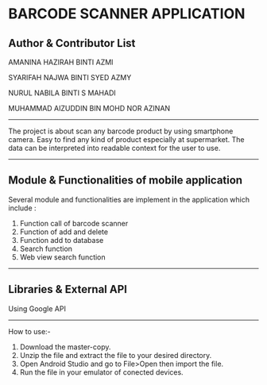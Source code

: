BARCODE SCANNER APPLICATION
===

Author & Contributor List
-----------
AMANINA HAZIRAH BINTI AZMI

SYARIFAH NAJWA BINTI SYED AZMY

NURUL NABILA BINTI S MAHADI

MUHAMMAD AIZUDDIN BIN MOHD NOR AZINAN

---

The project is  about scan any barcode product by using smartphone camera. Easy to find any kind of product especially at supermarket. The data can be interpreted into readable context for the user to use.

---
Module & Functionalities of mobile application
-----------
Several module and functionalities are implement in the application which include :

1. Function call of barcode scanner
2. Function of add and delete
3. Function add to database
4. Search function
5. Web view search function

---
Libraries & External API
-----------
Using Google API

---
How to use:-
1) Download the master-copy.
2) Unzip the file and extract the file to your desired directory.
3) Open Android Studio and go to File>Open then import the file.
4) Run the file in your emulator of conected devices.
